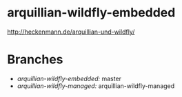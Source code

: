 # arquillian-wildfly-embedded

http://heckenmann.de/arquillian-und-wildfly/

# Branches
- *arquillian-wildfly-embedded:* master
- *arquillian-wildfly-managed:* arquillian-wildfly-managed
